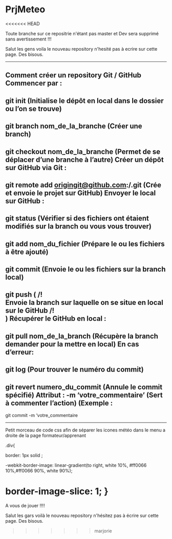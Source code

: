 # PrjMeteo
<<<<<<< HEAD

Toute branche sur ce repositrie n'étant pas master et Dev sera supprimé sans avertissement !!!

Salut les gens voila le nouveau repository n'hesité pas à ecrire sur cette page. Des bisous.
_____________________________________________________________________________________________________________________________________________________

Comment
créer
un
repository
Git
/
GitHub
Commencer
par
:
-
git
init
(Initialise
le
dépôt
en
local
dans
le
dossier
ou
l’on
se
trouve)
-
git
branch
nom_de_la_branche
(Créer
une
branch)
-
git
checkout
nom_de_la_branche
(Permet
de
se
déplacer
d’une
branche
à
l’autre)
Créer
un
dépôt
sur
GitHub
via
Git
:
-
git
remote
add
origingit@github.com:<username>/<projet>.git
(Crée
et
envoie
le
projet
sur
GitHub)
Envoyer
le
local
sur
GitHub
:
-
git
status
(Vérifier
si
des
fichiers
ont
étaient
modifiés
sur
la
branch
ou
vous
vous
trouver)
-
git
add
nom_du_fichier
(Prépare
le
ou
les
fichiers
à
être
ajouté)
-
git
commit
(Envoie
le
ou
les
fichiers
sur
la
branch
local)
-
git
push
(
/!\
Envoie
la
branch
sur
laquelle
on
se
situe
en
local
sur
le
GitHub
/!\
)
Récupérer
le
GitHub
en
local
:
-
git
pull
nom_de_la_branch
(Récupère
la
branch
demander
pour
la
mettre
en
local)
En
cas
d’erreur:
-
git
log
(Pour
trouver
le
numéro
du
commit)
-
git
revert
numero_du_commit
(Annule
le
commit
spécifié)
Attribut
:
-m
‘votre_commentaire’
(Sert
à
commenter
l’action)
(Exemple
:
-
git
commit
-m
‘votre_commentaire
_____________________________________________________________________________________________________________________________________________________
Petit morceau de code css afin de séparer les icones météo dans le menu a droite de la page formateur/apprenant

.div{

border: 1px solid ;

-webkit-border-image: linear-gradient(to right, white 10%, #ff0066 10%,#ff0066 90%, white 90%);

border-image-slice: 1;
}
=======
A vous de jouer !!!!

Salut les gars voilà le nouveau repository n'hésitez pas à écrire sur cette page. Des bisous.
>>>>>>> marjorie
